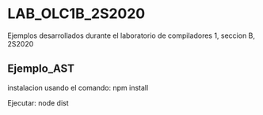 # LAB_OLC1B_2S2020
Ejemplos desarrollados durante el laboratorio de compiladores 1, seccion B, 2S2020

## Ejemplo_AST

instalacion usando el comando: npm install

Ejecutar: node dist
